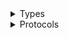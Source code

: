 <details>
<summary>Types</summary>

  - [SesV2Client](/aws-sdk-swift/reference/0.x/AWSSESv2/SesV2Client)
  - [SesV2Client.SesV2ClientConfiguration](/aws-sdk-swift/reference/0.x/AWSSESv2/SesV2Client.SesV2ClientConfiguration)
  - [SesV2ClientLogHandlerFactory](/aws-sdk-swift/reference/0.x/AWSSESv2/SesV2ClientLogHandlerFactory)
  - [SesV2ClientTypes](/aws-sdk-swift/reference/0.x/AWSSESv2/SesV2ClientTypes)

</details>

<details>
<summary>Protocols</summary>

  - [SesV2ClientProtocol](/aws-sdk-swift/reference/0.x/AWSSESv2/SesV2ClientProtocol)

</details>
